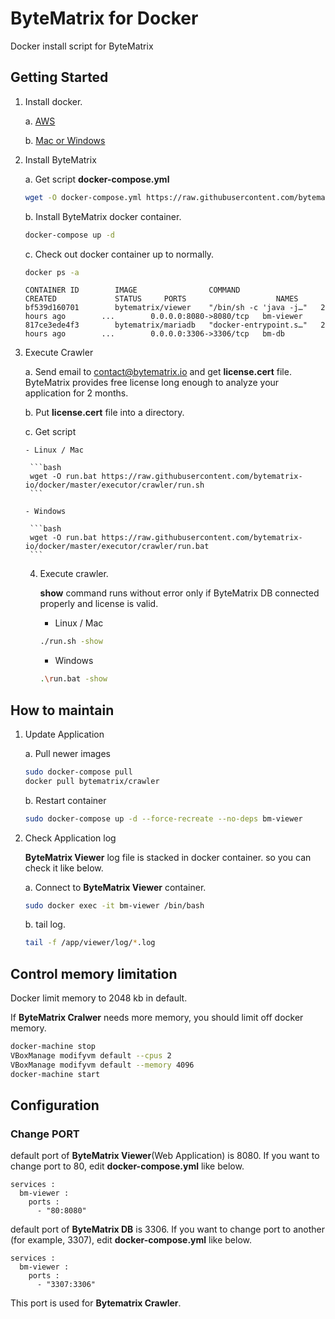 # ByteMatrix for Docker
Docker install script for ByteMatrix

## Getting Started

1. Install docker.

    a. [AWS](http://docs.aws.amazon.com/AmazonECS/latest/developerguide/docker-basics.html#install_docker)

    b. [Mac or Windows](https://www.docker.com/get-started)

2. Install ByteMatrix

    a. Get script **docker-compose.yml**
  
    ```bash
    wget -O docker-compose.yml https://raw.githubusercontent.com/bytematrix-io/docker/master/docker-compose.yml
    ```  
   
    b. Install ByteMatrix docker container.

    ```bash
    docker-compose up -d
    ```

    c. Check out docker container up to normally.

    ```bash
    docker ps -a
    ```
 
    ```
    CONTAINER ID        IMAGE                COMMAND                  CREATED             STATUS     PORTS                    NAMES
    bf539d160701        bytematrix/viewer    "/bin/sh -c 'java -j…"   2 hours ago        ...        0.0.0.0:8080->8080/tcp   bm-viewer
    817ce3ede4f3        bytematrix/mariadb   "docker-entrypoint.s…"   2 hours ago        ...        0.0.0.0:3306->3306/tcp   bm-db
    ```

3. Execute Crawler

   a. Send email to [contact@bytematrix.io](mailto:contact@bytematrix.io) and get **license.cert** file. <br>
      ByteMatrix provides free license long enough to analyze your application for 2 months.
      
   b. Put **license.cert** file into a directory.
   
   c. Get script

       - Linux / Mac

        ```bash
        wget -O run.bat https://raw.githubusercontent.com/bytematrix-io/docker/master/executor/crawler/run.sh
        ```

       - Windows

        ```bash
        wget -O run.bat https://raw.githubusercontent.com/bytematrix-io/docker/master/executor/crawler/run.bat
        ```       

   4. Execute crawler. 
      
      **show** command runs without error only if ByteMatrix DB connected properly and license is valid.
      
       - Linux / Mac

        ```bash
        ./run.sh -show
        ```

       - Windows

        ```bash
        .\run.bat -show
        ```
   
## How to maintain

1. Update Application

    a. Pull newer images
    ```bash
    sudo docker-compose pull
    docker pull bytematrix/crawler
    ```

    b. Restart container
    ```bash
    sudo docker-compose up -d --force-recreate --no-deps bm-viewer
    ```

2. Check Application log

    **ByteMatrix Viewer** log file is stacked in docker container. so you can check it like below.

    a. Connect to **ByteMatrix Viewer** container.
    ```bash
    sudo docker exec -it bm-viewer /bin/bash
    ```

    b. tail log.
    ```bash
    tail -f /app/viewer/log/*.log
    ```

## Control memory limitation

Docker limit memory to 2048 kb in default.

If **ByteMatrix Cralwer** needs more memory, you should limit off docker memory.

```bash
docker-machine stop
VBoxManage modifyvm default --cpus 2
VBoxManage modifyvm default --memory 4096
docker-machine start
```

## Configuration

### Change PORT

default port of **ByteMatrix Viewer**(Web Application) is 8080.
If you want to change port to 80, edit **docker-compose.yml** like below.
```
services :
  bm-viewer :
    ports :
      - "80:8080"
```

default port of **ByteMatrix DB** is 3306.
If you want to change port to another (for example, 3307), edit **docker-compose.yml** like below.
```
services :
  bm-viewer :
    ports :
      - "3307:3306"
```

This port is used for **Bytematrix Crawler**.
